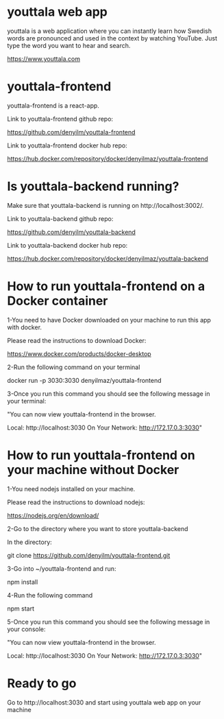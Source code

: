 # youttala web app 

youttala is a web application where you can instantly learn how Swedish words are pronounced and used in the context by watching YouTube. Just type the word you want to hear and search.

https://www.youttala.com

# youttala-frontend

youttala-frontend is a react-app. 

Link to youttala-frontend github repo:

https://github.com/denyilm/youttala-frontend

Link to youttala-frontend docker hub repo: 

https://hub.docker.com/repository/docker/denyilmaz/youttala-frontend

# Is youttala-backend running?

Make sure that youttala-backend is running on http://localhost:3002/.

Link to youttala-backend github repo:

https://github.com/denyilm/youttala-backend

Link to youttala-backend docker hub repo:

https://hub.docker.com/repository/docker/denyilmaz/youttala-backend

# How to run youttala-frontend on a Docker container

1-You need to have Docker downloaded on your machine to run this app with docker.

Please read the instructions to download Docker:

https://www.docker.com/products/docker-desktop

2-Run the following command on your terminal

docker run -p 3030:3030 denyilmaz/youttala-frontend

3-Once you run this command you should see the following message in your terminal: 

"You can now view youttala-frontend in the browser.

  Local:            http://localhost:3030
  On Your Network:  http://172.17.0.3:3030"

# How to run youttala-frontend on your machine without Docker

1-You need nodejs installed on your machine.

Please read the instructions to download nodejs:

https://nodejs.org/en/download/

2-Go to the directory where you want to store youttala-backend

In the directory:

git clone https://github.com/denyilm/youttala-frontend.git

3-Go into ~/youttala-frontend and run:

npm install

4-Run the following command

npm start

5-Once you run this command you should see the following message in your console: 

"You can now view youttala-frontend in the browser.

  Local:            http://localhost:3030
  On Your Network:  http://172.17.0.3:3030"

# Ready to go

Go to http://localhost:3030 and start using youttala web app on your machine